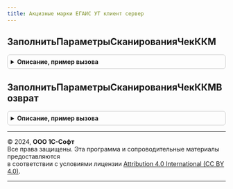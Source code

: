 ```yaml
---
title: Акцизные марки ЕГАИС УТ клиент сервер
---
```



## ЗаполнитьПараметрыСканированияЧекККМ
<details style="margin: 1em 0; padding: 0.5em; border: 1px solid #ccc; border-radius: 6px;">

<summary style="font-weight: bold; cursor: pointer;">Описание, пример вызова</summary>

```bsl

Процедура ЗаполнитьПараметрыСканированияЧекККМ(Параметры, ОрганизацияЕГАИС, ПроверкаКоличества) Экспорт
```

Пример вызова
```bsl
АкцизныеМаркиЕГАИСУТКлиентСервер.ЗаполнитьПараметрыСканированияЧекККМ(Параметры, ОрганизацияЕГАИС, ПроверкаКоличества) 
```
</details>

## ЗаполнитьПараметрыСканированияЧекККМВозврат
<details style="margin: 1em 0; padding: 0.5em; border: 1px solid #ccc; border-radius: 6px;">

<summary style="font-weight: bold; cursor: pointer;">Описание, пример вызова</summary>

```bsl

Процедура ЗаполнитьПараметрыСканированияЧекККМВозврат(Параметры, ОрганизацияЕГАИС, ПроверкаКоличества) Экспорт
```

Пример вызова
```bsl
АкцизныеМаркиЕГАИСУТКлиентСервер.ЗаполнитьПараметрыСканированияЧекККМВозврат(Параметры, ОрганизацияЕГАИС, ПроверкаКоличества) 
```
</details>

---

© 2024, **ООО 1С-Софт**  
Все права защищены. Эта программа и сопроводительные материалы предоставляются  
в соответствии с условиями лицензии [Attribution 4.0 International (CC BY 4.0)](https://creativecommons.org/licenses/by/4.0/legalcode).

---
